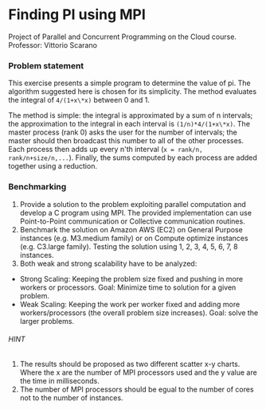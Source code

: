 # Finding PI using MPI 

Project of Parallel and Concurrent Programming on the Cloud course.
Professor: Vittorio Scarano

### Problem statement

This exercise presents a simple program to determine the value of pi. The algorithm suggested here is chosen for its simplicity. The method evaluates the integral of ```4/(1+x\*x)``` between 0 and 1. 

The method is simple: the integral is approximated by a sum of n intervals; the approximation to the integral in each interval is ```(1/n)*4/(1+x\*x)```. The master process (rank 0) asks the user for the number of intervals; the master should then broadcast this number to all of the other processes. Each process then adds up every n'th interval (```x = rank/n, rank/n+size/n,...```). Finally, the sums computed by each process are added together using a reduction.

### Benchmarking

1) Provide a solution to the problem exploiting parallel computation and develop  a C program using MPI. The provided implementation can use Point-to-Point communication or Collective communication routines.
2) Benchmark the solution on Amazon AWS (EC2) on General Purpose instances (e.g. M3.medium family) or on Compute optimize instances (e.g. C3.large family).  Testing the solution using 1, 2, 3, 4, 5, 6, 7, 8 instances.
3) Both weak and strong scalability have to be analyzed:
- Strong Scaling: Keeping the problem size fixed and pushing in more workers or processors. Goal: Minimize time to solution for a given problem.
- Weak Scaling: Keeping the work per worker fixed and adding more workers/processors (the overall problem size increases). Goal: solve the larger problems.

###### HINT

1) The results should be proposed as two different scatter x-y charts. Where the x are the number of MPI processors used and the y value are the time in milliseconds.  
2) The number of MPI processors should be egual to the number of cores not to the number of instances.

